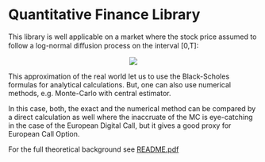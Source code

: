 # Quantitative Finance Library

This library is well applicable on a market where the stock price assumed to follow a log-normal diﬀusion process on the interval [0,T]:

<p align=center>
<img src="https://render.githubusercontent.com/render/math?math=S_t = S_t ( r dt %2B  \sigma d W_t ) .">
 </p>

This approximation of the real world let us to use the Black-Scholes formulas for analytical calculations. But, one can also use numerical methods, e.g. Monte-Carlo with central estimator.

In this case, both, the exact and the numerical method can be compared by a direct calculation as well where the inaccruate of the MC is eye-catching in the case of the European Digital Call, but it gives a good proxy for European Call Option.

For the full theoretical background see [README.pdf](README.pdf)
